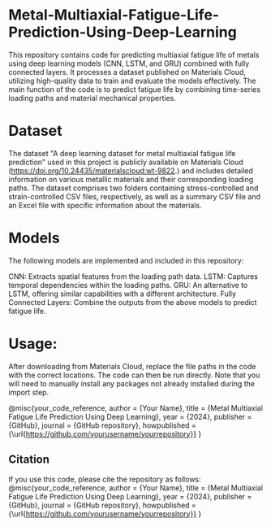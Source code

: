 # Metal-Multiaxial-Fatigue-Life-Prediction-Using-Deep-Learning
This repository contains code for predicting multiaxial fatigue life of metals using deep learning models (CNN, LSTM, and GRU) combined with fully connected layers. It processes a dataset published on Materials Cloud, utilizing high-quality data to train and evaluate the models effectively. The main function of the code is to predict fatigue life by combining time-series loading paths and material mechanical properties.
# Dataset
The dataset "A deep learning dataset for metal multiaxial fatigue life prediction" used in this project is publicly available on Materials Cloud (https://doi.org/10.24435/materialscloud:wt-9822.) and includes detailed information on various metallic materials and their corresponding loading paths. The dataset comprises two folders containing stress-controlled and strain-controlled CSV files, respectively, as well as a summary CSV file and an Excel file with specific information about the materials.
# Models
The following models are implemented and included in this repository:

CNN: Extracts spatial features from the loading path data.
LSTM: Captures temporal dependencies within the loading paths.
GRU: An alternative to LSTM, offering similar capabilities with a different architecture.
Fully Connected Layers: Combine the outputs from the above models to predict fatigue life.

# Usage: 
After downloading from Materials Cloud, replace the file paths in the code with the correct locations. The code can then be run directly. Note that you will need to manually install any packages not already installed during the import step.

@misc{your_code_reference,
  author = {Your Name},
  title = {Metal Multiaxial Fatigue Life Prediction Using Deep Learning},
  year = {2024},
  publisher = {GitHub},
  journal = {GitHub repository},
  howpublished = {\url{https://github.com/yourusername/yourrepository}}
}
## Citation
If you use this code, please cite the repository as follows:
@misc{your_code_reference,
author = {Your Name},
title = {Metal Multiaxial Fatigue Life Prediction Using Deep Learning},
year = {2024},
publisher = {GitHub},
journal = {GitHub repository},
howpublished = {\url{https://github.com/yourusername/yourrepository}}
}

